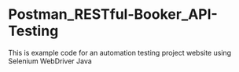 # Postman_RESTful-Booker_API-Testing
This is example code for an automation testing project website using Selenium WebDriver Java

